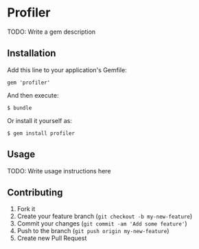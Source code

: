 # Profiler

TODO: Write a gem description

## Installation

Add this line to your application's Gemfile:

    gem 'profiler'

And then execute:

    $ bundle

Or install it yourself as:

    $ gem install profiler

## Usage

TODO: Write usage instructions here

## Contributing

1. Fork it
2. Create your feature branch (`git checkout -b my-new-feature`)
3. Commit your changes (`git commit -am 'Add some feature'`)
4. Push to the branch (`git push origin my-new-feature`)
5. Create new Pull Request
